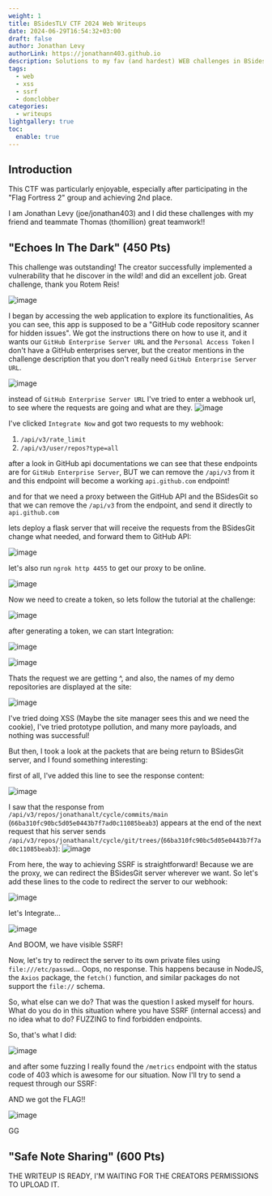```yaml
---
weight: 1
title: BSidesTLV CTF 2024 Web Writeups
date: 2024-06-29T16:54:32+03:00
draft: false
author: Jonathan Levy
authorLink: https://jonathann403.github.io
description: Solutions to my fav (and hardest) WEB challenges in BSidesTLV CTF 2024.
tags:
  - web
  - xss
  - ssrf
  - domclobber
categories:
  - writeups
lightgallery: true
toc:
  enable: true
---
```

## Introduction

This CTF was particularly enjoyable, especially after participating in the "Flag Fortress 2" group and achieving 2nd place.

I am Jonathan Levy (joe/jonathan403) and I did these challenges with my friend and teammate Thomas (thomillion) great teamwork!!


## "Echoes In The Dark" (450 Pts)

This challenge was outstanding! The creator successfully implemented a vulnerability that he discover in the wild! and did an excellent job. Great challenge, thank you Rotem Reis!


![image](../Pasted%20image%2020240629123402.png)

I began by accessing the web application to explore its functionalities, As you can see, this app is supposed to be a "GitHub code repository scanner for hidden issues". We got the instructions there on how to use it, and it wants our `GitHub Enterprise Server URL` and the `Personal Access Token` I don't have a GitHub enterprises server, but the creator mentions in the challenge description that you don't really need `GitHub Enterprise Server URL`.

![image](../Pasted%20image%2020240629124214.png)

instead of `GitHub Enterprise Server URL` I've tried to enter a webhook url, to see where the requests are going and what are they.
![image](../Pasted%20image%2020240629124408.png)

I've clicked `Integrate Now` and got two requests to my webhook:

1. `/api/v3/rate_limit`
2. `/api/v3/user/repos?type=all`

after a look in GitHub api documentations we can see that these endpoints are for `GitHub Enterprise Server`, BUT we can remove the `/api/v3` from it and this endpoint will become a working `api.github.com` endpoint!

and for that we need a proxy between the GitHub API and the BSidesGit so that we can remove the `/api/v3` from the endpoint, and send it directly to `api.github.com`

lets deploy a flask server that will receive the requests from the BSidesGit change what needed, and forward them to GitHub API:

![image](../Pasted%20image%2020240629125851.png)

let's also run `ngrok http 4455` to get our proxy to be online.

![image](../Pasted%20image%2020240629130042.png)

Now we need to create a token, so lets follow the tutorial at the challenge:

![image](../Pasted%20image%2020240629130214.png)

after generating a token, we can start Integration:

![image](../Pasted%20image%2020240629130325.png)

![image](../Pasted%20image%2020240629130625.png)

Thats the request we are getting ^, and also, the names of my demo repositories are displayed at the site:

![image](../Pasted%20image%2020240629130758.png)

I've tried doing XSS (Maybe the site manager sees this and we need the cookie), I've tried prototype pollution, and many more payloads, and nothing was successful!

But then, I took a look at the packets that are being return to BSidesGit server, and I found something interesting:

first of all, I've added this line to see the response content:

![image](../Pasted%20image%2020240629131129.png)

I saw that the response from `/api/v3/repos/jonathanalt/cycle/commits/main` (`66ba310fc90bc5d05e0443b7f7ad0c11085beab3`) appears at the end of the next request that his server sends `/api/v3/repos/jonathanalt/cycle/git/trees/`(`66ba310fc90bc5d05e0443b7f7ad0c11085beab3`):
![image](../Pasted%20image%2020240629131658.png)

From here, the way to achieving SSRF is straightforward! Because we are the proxy, we can redirect the BSidesGit server wherever we want. So let's add these lines to the code to redirect the server to our webhook:

![image](../Pasted%20image%2020240629132105.png)

let's Integrate...

![image](../Pasted%20image%2020240629132218.png)

And BOOM, we have visible SSRF!

Now, let's try to redirect the server to its own private files using `file:///etc/passwd`... Oops, no response. This happens because in NodeJS, the `Axios` package, the `fetch()` function, and similar packages do not support the `file://` schema.

So, what else can we do? That was the question I asked myself for hours. What do you do in this situation where you have SSRF (internal access) and no idea what to do? FUZZING to find forbidden endpoints.

So, that's what I did:

![image](../Pasted%20image%2020240629133112.png)

and after some fuzzing I really found the `/metrics` endpoint with the status code of  403 which is awesome for our situation. Now I'll try to send a request through our SSRF:

AND we got the FLAG!!

![image](../Pasted%20image%2020240629133524.png)

GG

## "Safe Note Sharing" (600 Pts)

THE WRITEUP IS READY, I'M WAITING FOR THE CREATORS PERMISSIONS TO UPLOAD IT.

